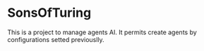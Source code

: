 # SonsOfTuring

This is a project to manage agents AI. It permits create agents by configurations setted previouslly.

